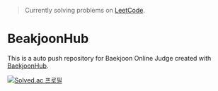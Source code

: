 > Currently solving problems on [LeetCode](https://github.com/ifindary/LeetHub).

# BeakjoonHub

This is a auto push repository for Baekjoon Online Judge created with [BaekjoonHub](https://github.com/BaekjoonHub/BaekjoonHub).

[![Solved.ac 프로필](http://mazassumnida.wtf/api/v2/generate_badge?boj=ifindary)](https://solved.ac/ifindary)
